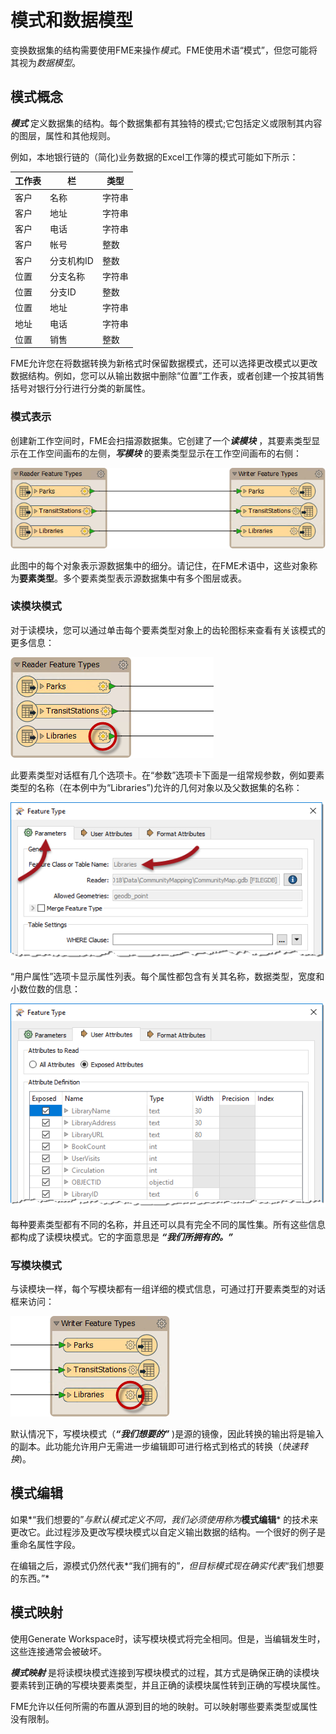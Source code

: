 # 模式和数据模型

变换数据集的结构需要使用FME来操作*模式*。FME使用术语“模式”，但您可能将其视为*数据模型*。

## 模式概念

***模式*** 定义数据集的结构。每个数据集都有其独特的模式;它包括定义或限制其内容的图层，属性和其他规则。

例如，本地银行链的（简化)业务数据的Excel工作簿的模式可能如下所示：

|工作表|栏|类型|
|-|-|-|
|客户|名称|字符串|
|客户|地址|字符串|
|客户|电话|字符串|
|客户|帐号|整数|
|客户|分支机构ID|整数|
|位置|分支名称|字符串|
|位置|分支ID|整数|
|位置|地址|字符串|
|地址|电话|字符串|
|位置|销售|整数|

FME允许您在将数据转换为新格式时保留数据模式，还可以选择更改模式以更改数据结构。例如，您可以从输出数据中删除“位置”工作表，或者创建一个按其销售括号对银行分行进行分类的新属性。

### 模式表示

创建新工作空间时，FME会扫描源数据集。它创建了一个***读模块*** ，其要素类型显示在工作空间画布的左侧，***写模块*** 的要素类型显示在工作空间画布的右侧：

![](./Images/Img2.003.ReaderWriterFeatureTypes.png)

此图中的每个对象表示源数据集中的细分。请记住，在FME术语中，这些对象称为<strong>要素类型</strong>。多个要素类型表示源数据集中有多个图层或表。

### 读模块模式

对于读模块，您可以通过单击每个要素类型对象上的齿轮图标来查看有关该模式的更多信息：

![](./Images/Img2.004.ReaderFeatureTypePropertiesButton.png)

此要素类型对话框有几个选项卡。在“参数”选项卡下面是一组常规参数，例如要素类型的名称（在本例中为“Libraries”)允许的几何对象以及父数据集的名称：

![](./Images/Img2.005.ReaderFeatureTypePropertiesDialog.png)

“用户属性”选项卡显示属性列表。每个属性都包含有关其名称，数据类型，宽度和小数位数的信息：

![](./Images/Img2.006.ReaderFeatureTypePropertiesAttrs.png)

每种要素类型都有不同的名称，并且还可以具有完全不同的属性集。所有这些信息都构成了读模块模式。它的字面意思是 ***“我们所拥有的。”***

### 写模块模式

与读模块一样，每个写模块都有一组详细的模式信息，可通过打开要素类型的对话框来访问：

![](./Images/Img2.007.WriterFeatureTypePropertiesButton.png)

默认情况下，写模块模式（***“我们想要的”*** )是源的镜像，因此转换的输出将是输入的副本。此功能允许用户无需进一步编辑即可进行格式到格式的转换（*快速转换*)。

## 模式编辑

如果*“我们想要的”*与默认模式定义不同，我们必须使用称为***模式编辑*** 的技术来更改它。此过程涉及更改写模块模式以自定义输出数据的结构。一个很好的例子是重命名属性字段。

在编辑之后，源模式仍然代表*“我们拥有的”*，但目标模式现在确实代表*“我们想要的东西。”*

## 模式映射

使用Generate Workspace时，读写模块模式将完全相同。但是，当编辑发生时，这些连接通常会被破坏。

***模式映射*** 是将读模块模式连接到写模块模式的过程，其方式是确保正确的读模块要素转到正确的写模块要素类型，并且正确的读模块属性转到正确的写模块属性。

FME允许以任何所需的布置从源到目的地的映射。可以映射哪些要素类型或属性没有限制。

